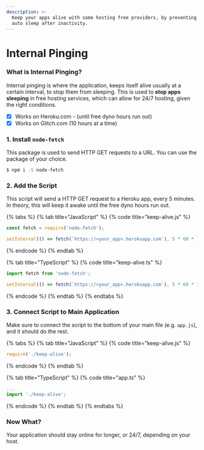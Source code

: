 ```yaml
---
description: >-
  Keep your apps alive with some hosting free providers, by preventing them to
  auto sleep after inactivity.
---
```


# Internal Pinging

### What is Internal Pinging?

Internal pinging is where the application, keeps itself alive usually at a certain interval, to stop them from sleeping. This is used to **stop apps sleeping** in free hosting services, which can allow for 24/7 hosting, given the right conditions.

* [x] Works on Heroku.com - \(until free dyno hours run out\)
* [x] Works on Glitch.com \(10 hours at a time\)

### 1. Install `node-fetch`

This package is used to send HTTP GET requests to a URL. You can use the package of your choice.

```bash
$ npm i -S node-fetch
```

### 2. Add the Script

This script will send a HTTP GET request to a Heroku app, every 5 minutes. In theory, this will keep it awake until the free dyno hours run out.

{% tabs %}
{% tab title="JavaScript" %}
{% code title="keep-alive.js" %}
```javascript
const fetch = require('node-fetch');

setInterval(() => fetch(`https://<your_app>.herokuapp.com`), 5 * 60 * 1000);
```
{% endcode %}
{% endtab %}

{% tab title="TypeScript" %}
{% code title="keep-alive.ts" %}
```typescript
import fetch from 'node-fetch';

setInterval(() => fetch(`https://<your_app>.herokuapp.com`), 5 * 60 * 1000);
```
{% endcode %}
{% endtab %}
{% endtabs %}

### 3. Connect Script to Main Application

Make sure to connect the script to the bottom of your main file \(e.g. `app.js`\), and it should do the rest.

{% tabs %}
{% tab title="JavaScript" %}
{% code title="keep-alive.js" %}
```javascript
require('./keep-alive');
```
{% endcode %}
{% endtab %}

{% tab title="TypeScript" %}
{% code title="app.ts" %}
```javascript
...
import './keep-alive';
```
{% endcode %}
{% endtab %}
{% endtabs %}

### Now What?

Your application should stay online for longer, or 24/7, depending on your host.

